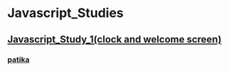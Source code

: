 # Javascript_Studies

## [Javascript_Study_1(clock and welcome screen)](https://github.com/KaderErgin/Javascript/tree/master/Javascript_Study_1)<br>
### [patika](https://academy.patika.dev/tr/profile)


